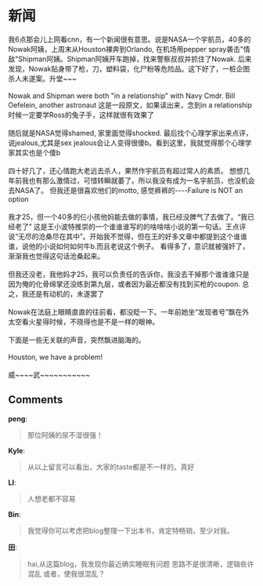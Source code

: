 # 新闻

<div id="msgcns!9884D0A402622CB2!3645" class="bvMsg">我6点那会儿上网看cnn，有一个新闻很有意思。说是NASA一个宇航员，40多的Nowak阿姨，上周末从Houston裸奔到Orlando, 在机场用pepper spray袭击&quot;情敌&quot;Shipman阿姨。Shipman阿姨开车跑掉，找来警察叔叔并抓住了Nowak. 后来发现，Nowak贴身带了枪，刀，塑料袋，化尸粉等危险品。这下好了，一桩企图杀人未遂案。升堂~~~<br /><br />Nowak and Shipman were both &quot;in a relationship&quot; with Navy Cmdr. Bill
Oefelein, another astronaut  这是一段原文，如果读出来，念到in a relationship时候一定要学Ross的兔子手，这样就很有效果了<br /><br />随后就是NASA觉得shamed, 家里面觉得shocked. 最后找个心理学家出来点评，说jealous,尤其是sex jealous会让人变得很傻b。看到这里，我就觉得那个心理学家其实也是个傻b<br /><br />四十好几了，还心情跑大老远去杀人，果然作宇航员有超过常人的素质。 想想几年前我也有那么激情过，可惜转瞬就萎了。所以我没有成为一名宇航员，也没机会去NASA了。 但我还是很喜欢他们的motto, 感觉裤裤的----Failure is NOT an option<br /><br />我才25，但一个40多的仨小孩他妈能去做的事情，我已经没脾气了去做了。“我已经老了” 这是王小波特推崇的一个谁谁谁写的的啥啥啥小说的第一句话。王点评说“无尽的沧桑尽在其中”。开始我不觉得，但在王的好多文章中都提到这个谁谁谁，说他的小说如何如何牛b.而且老说这个例子。 看得多了，意识就被强奸了，渐渐我也觉得这句话沧桑起来。<br /><br />但我还没老，我他妈才25，我可以负责任的告诉你，我没去干掉那个谁谁谁只是因为俺的化骨绵掌还没练到第九层，或者因为最近都没有找到买枪的coupon. 总之，我还是有动机的，未遂罢了<br /><br />Nowak在法庭上眼睛直直的往前看，都没眨一下。一年前她坐“发现者号”飘在外太空看火星得时候，不晓得也是不是一样的眼神。<br /><br />下面是一些无关联的声音，突然飘进脑海的。<br /><br />Houston, we have a problem!   <br /><br />威~~~~武~~~~~~~~~~~<br /></div>

## Comments

**peng**:
> 那位阿姨的尿不湿很强！

**Kyle**:
> 从以上留言可以看出，大家的taste都是不一样的。真好

**LI**:
> 人想老都不容易

**Bin**:
> 我觉得你可以考虑把blog整理一下出本书，肯定特畅销，至少对我。
 

**田**:
> hai,从这篇blog，我发现你最近确实睡眠有问题
思路不是很清晰，逻辑些许混乱
或者，使我很混乱？

